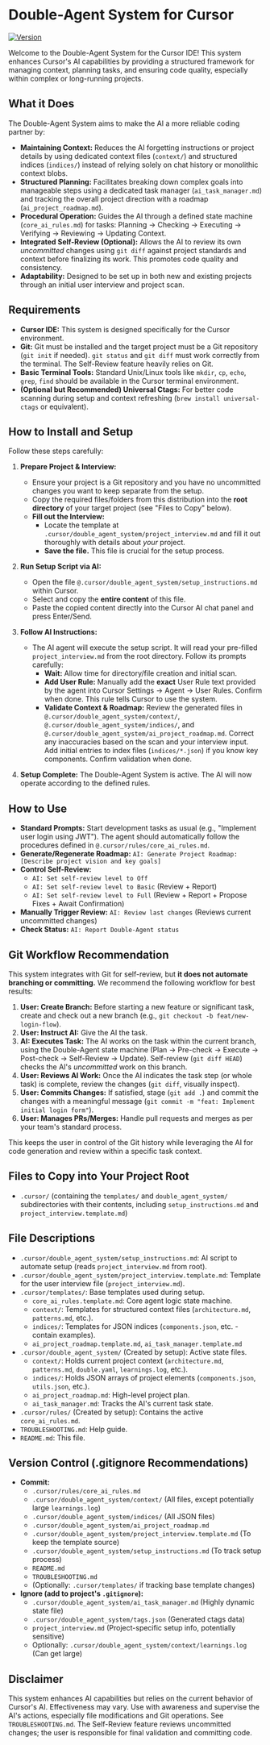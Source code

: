# Double-Agent System for Cursor

[![Version](https://img.shields.io/badge/Version-3.1-blue)](https://github.com/rossity/cursor-double-agent) <!-- Optional: Add your repo link -->

Welcome to the Double-Agent System for the Cursor IDE! This system enhances Cursor's AI capabilities by providing a structured framework for managing context, planning tasks, and ensuring code quality, especially within complex or long-running projects.

## What it Does

The Double-Agent System aims to make the AI a more reliable coding partner by:

*   **Maintaining Context:** Reduces the AI forgetting instructions or project details by using dedicated context files (`context/`) and structured indices (`indices/`) instead of relying solely on chat history or monolithic context blobs.
*   **Structured Planning:** Facilitates breaking down complex goals into manageable steps using a dedicated task manager (`ai_task_manager.md`) and tracking the overall project direction with a roadmap (`ai_project_roadmap.md`).
*   **Procedural Operation:** Guides the AI through a defined state machine (`core_ai_rules.md`) for tasks: Planning -> Checking -> Executing -> Verifying -> Reviewing -> Updating Context.
*   **Integrated Self-Review (Optional):** Allows the AI to review its own *uncommitted* changes using `git diff` against project standards and context before finalizing its work. This promotes code quality and consistency.
*   **Adaptability:** Designed to be set up in both new and existing projects through an initial user interview and project scan.

## Requirements

*   **Cursor IDE:** This system is designed specifically for the Cursor environment.
*   **Git:** Git must be installed and the target project must be a Git repository (`git init` if needed). `git status` and `git diff` must work correctly from the terminal. The Self-Review feature heavily relies on Git.
*   **Basic Terminal Tools:** Standard Unix/Linux tools like `mkdir`, `cp`, `echo`, `grep`, `find` should be available in the Cursor terminal environment.
*   **(Optional but Recommended) Universal Ctags:** For better code scanning during setup and context refreshing (`brew install universal-ctags` or equivalent).

## How to Install and Setup

Follow these steps carefully:

1.  **Prepare Project & Interview:**
    *   Ensure your project is a Git repository and you have no uncommitted changes you want to keep separate from the setup.
    *   Copy the required files/folders from this distribution into the **root directory** of your target project (see "Files to Copy" below).
    *   **Fill out the Interview:**
        *   Locate the template at `.cursor/double_agent_system/project_interview.md` and fill it out thoroughly with details about *your* project.
        *   **Save the file.** This file is crucial for the setup process.

2.  **Run Setup Script via AI:**
    *   Open the file `@.cursor/double_agent_system/setup_instructions.md` within Cursor.
    *   Select and copy the **entire content** of this file.
    *   Paste the copied content directly into the Cursor AI chat panel and press Enter/Send.

3.  **Follow AI Instructions:**
    *   The AI agent will execute the setup script. It will read your pre-filled `project_interview.md` from the root directory. Follow its prompts carefully:
        *   **Wait:** Allow time for directory/file creation and initial scan.
        *   **Add User Rule:** Manually add the **exact** User Rule text provided by the agent into Cursor Settings -> Agent -> User Rules. Confirm when done. This rule tells Cursor to use the system.
        *   **Validate Context & Roadmap:** Review the generated files in `@.cursor/double_agent_system/context/`, `@.cursor/double_agent_system/indices/`, and `@.cursor/double_agent_system/ai_project_roadmap.md`. Correct any inaccuracies based on the scan and your interview input. Add initial entries to index files (`indices/*.json`) if you know key components. Confirm validation when done.

4.  **Setup Complete:** The Double-Agent System is active. The AI will now operate according to the defined rules.

## How to Use

*   **Standard Prompts:** Start development tasks as usual (e.g., "Implement user login using JWT"). The agent should automatically follow the procedures defined in `@.cursor/rules/core_ai_rules.md`.
*   **Generate/Regenerate Roadmap:** `AI: Generate Project Roadmap: [Describe project vision and key goals]`
*   **Control Self-Review:**
    *   `AI: Set self-review level to Off`
    *   `AI: Set self-review level to Basic` (Review + Report)
    *   `AI: Set self-review level to Full` (Review + Report + Propose Fixes + Await Confirmation)
*   **Manually Trigger Review:** `AI: Review last changes` (Reviews current uncommitted changes)
*   **Check Status:** `AI: Report Double-Agent status`

## Git Workflow Recommendation

This system integrates with Git for self-review, but **it does not automate branching or committing.** We recommend the following workflow for best results:

1.  **User: Create Branch:** Before starting a new feature or significant task, create and check out a new branch (e.g., `git checkout -b feat/new-login-flow`).
2.  **User: Instruct AI:** Give the AI the task.
3.  **AI: Executes Task:** The AI works on the task within the current branch, using the Double-Agent state machine (Plan -> Pre-check -> Execute -> Post-check -> Self-Review -> Update). Self-review (`git diff HEAD`) checks the AI's *uncommitted* work on this branch.
4.  **User: Reviews AI Work:** Once the AI indicates the task step (or whole task) is complete, review the changes (`git diff`, visually inspect).
5.  **User: Commits Changes:** If satisfied, stage (`git add .`) and commit the changes with a meaningful message (`git commit -m "feat: Implement initial login form"`).
6.  **User: Manages PRs/Merges:** Handle pull requests and merges as per your team's standard process.

This keeps the user in control of the Git history while leveraging the AI for code generation and review within a specific task context.

## Files to Copy into Your Project Root

*   `.cursor/` (containing the `templates/` and `double_agent_system/` subdirectories with their contents, including `setup_instructions.md` and `project_interview.template.md`)

## File Descriptions

*   `.cursor/double_agent_system/setup_instructions.md`: AI script to automate setup (reads `project_interview.md` from root).
*   `.cursor/double_agent_system/project_interview.template.md`: Template for the user interview file (`project_interview.md`).
*   `.cursor/templates/`: Base templates used during setup.
    *   `core_ai_rules.template.md`: Core agent logic state machine.
    *   `context/`: Templates for structured context files (`architecture.md`, `patterns.md`, etc.).
    *   `indices/`: Templates for JSON indices (`components.json`, etc. - contain examples).
    *   `ai_project_roadmap.template.md`, `ai_task_manager.template.md`
*   `.cursor/double_agent_system/` (Created by setup): Active state files.
    *   `context/`: Holds current project context (`architecture.md`, `patterns.md`, `double.yaml`, `learnings.log`, etc.).
    *   `indices/`: Holds JSON arrays of project elements (`components.json`, `utils.json`, etc.).
    *   `ai_project_roadmap.md`: High-level project plan.
    *   `ai_task_manager.md`: Tracks the AI's current task state.
*   `.cursor/rules/` (Created by setup): Contains the active `core_ai_rules.md`.
*   `TROUBLESHOOTING.md`: Help guide.
*   `README.md`: This file.

## Version Control (.gitignore Recommendations)

*   **Commit:**
    *   `.cursor/rules/core_ai_rules.md`
    *   `.cursor/double_agent_system/context/` (All files, except potentially large `learnings.log`)
    *   `.cursor/double_agent_system/indices/` (All JSON files)
    *   `.cursor/double_agent_system/ai_project_roadmap.md`
    *   `.cursor/double_agent_system/project_interview.template.md` (To keep the template source)
    *   `.cursor/double_agent_system/setup_instructions.md` (To track setup process)
    *   `README.md`
    *   `TROUBLESHOOTING.md`
    *   (Optionally: `.cursor/templates/` if tracking base template changes)
*   **Ignore (add to project's `.gitignore`):**
    *   `.cursor/double_agent_system/ai_task_manager.md` (Highly dynamic state file)
    *   `.cursor/double_agent_system/tags.json` (Generated ctags data)
    *   `project_interview.md` (Project-specific setup info, potentially sensitive)
    *   Optionally: `.cursor/double_agent_system/context/learnings.log` (Can get large)

## Disclaimer

This system enhances AI capabilities but relies on the current behavior of Cursor's AI. Effectiveness may vary. Use with awareness and supervise the AI's actions, especially file modifications and Git operations. See `TROUBLESHOOTING.md`. The Self-Review feature reviews uncommitted changes; the user is responsible for final validation and committing code.